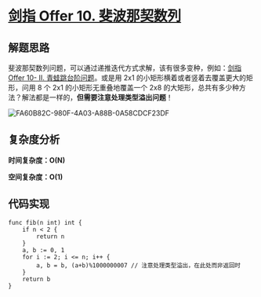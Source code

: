 # [剑指 Offer 10. 斐波那契数列](https://leetcode-cn.com/problems/fei-bo-na-qi-shu-lie-lcof/)

## 解题思路

斐波那契数列问题，可以通过递推迭代方式求解，该有很多变种，例如：[剑指 Offer 10- II. 青蛙跳台阶问题](https://leetcode-cn.com/problems/qing-wa-tiao-tai-jie-wen-ti-lcof/)。或是用 2x1 的小矩形横着或者竖着去覆盖更大的矩形，问用 8 个 2x1 的小矩形无重叠地覆盖一个 2x8 的大矩形，总共有多少种方法？解法都是一样的，**但需要注意处理类型溢出问题**！

![FA60B82C-980F-4A03-A88B-0A58CDCF23DF](/var/folders/ws/vpsx_h9d68l9cq28x5f38sxc0000gn/T/ro.nextwave.Snappy/ro.nextwave.Snappy/FA60B82C-980F-4A03-A88B-0A58CDCF23DF.png)

## 复杂度分析

**时间复杂度：O(N)**

**空间复杂度：O(1)** 

## 代码实现

```golang
func fib(n int) int {
	if n < 2 {
		return n
	}
	a, b := 0, 1
	for i := 2; i <= n; i++ {
		a, b = b, (a+b)%1000000007 // 注意处理类型溢出，在此处而非返回时
	}
	return b
}
```